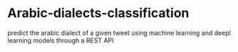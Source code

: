# Arabic-dialects-classification
predict the arabic dialect of a given tweet using machine learning and deepl learning models through a REST API
